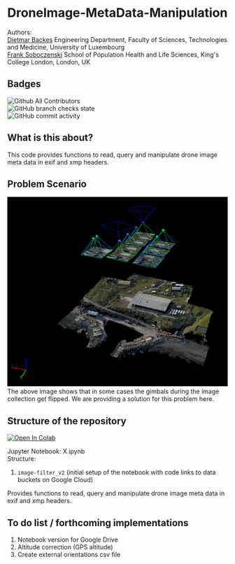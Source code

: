 # DroneImage-MetaData-Manipulation

Authors:<br> 
[Dietmar Backes](https://wwwfr.uni.lu/recherche/fstm/doe/members/dietmar_backes) Engineering Department, Faculty of Sciences, Technologies and Medicine, University of Luxembourg<br>
[Frank Soboczenski](https://h21k.github.io/) School of Population Health and Life Sciences, King's College London, London, UK<br>

## Badges
<img alt="Github All Contributors" src="https://img.shields.io/github/all-contributors/DJBackes/DroneImage-MetaData-Manipulation"><br>
<img alt="GitHub branch checks state" src="https://img.shields.io/github/checks-status/DJBackes/DroneImage-MetaData-Manipulation/master"><br>
<img alt="GitHub commit activity" src="https://img.shields.io/github/commit-activity/m/DJBackes/DroneImage-MetaData-Manipulation">

## What is this about?
This code provides functions to read, query and manipulate drone image meta data in exif and xmp headers.

## Problem Scenario
![Alt text](DJI-Image1.png?raw=true "Optional Title")<br>
The above image shows that in some cases the gimbals during the image collection get flipped. We are providing a solution for this problem here.

## Structure of the repository

[![Open In Colab](https://colab.research.google.com/assets/colab-badge.svg)](https://colab.research.google.com/github/DJBackes/DroneImage-MetaData-Manipulation/blob/main/image_filter_v2.ipynb)

Jupyter Notebook: X.ipynb<br>
Structure:<br>  
1. `image-filter_v2` (initial setup of the notebook with code links to data buckets on Google Cloud)<br>


Provides functions to read, query and manipulate drone image meta data in exif and xmp headers.


## To do list / forthcoming implementations 

1.	Notebook version for Google Drive 
2.	Altitude correction (GPS altitude)
3.	Create external orientations csv file 

